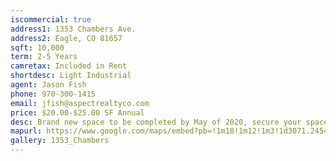 ```yaml
---
iscommercial: true
address1: 1353 Chambers Ave.
address2: Eagle, CO 81657
sqft: 10,000
term: 2-5 Years
camretax: Included in Rent
shortdesc: Light Industrial
agent: Jason Fish
phone: 970-300-1415
email: jfish@aspectrealtyco.com
price: $20.00-$25.00 SF Annual
desc: Brand new space to be completed by May of 2020, secure your space from 5,000 - 10,000 sf of prime flex warehouse space with excellent exposure off of I70 with intuitive cross docking loading access.
mapurl: https://www.google.com/maps/embed?pb=!1m18!1m12!1m3!1d3071.2454063903347!2d-106.81385028579511!3d39.66669390883754!2m3!1f0!2f0!3f0!3m2!1i1024!2i768!4f13.1!3m3!1m2!1s0x8741c3dc29736d89%3A0xfc802d5fb498d435!2s1353%20Chambers%20Ave%2C%20Eagle%2C%20CO%2081631!5e0!3m2!1sen!2sus!4v1588005309000!5m2!1sen!2sus
gallery: 1353_Chambers
---
```

